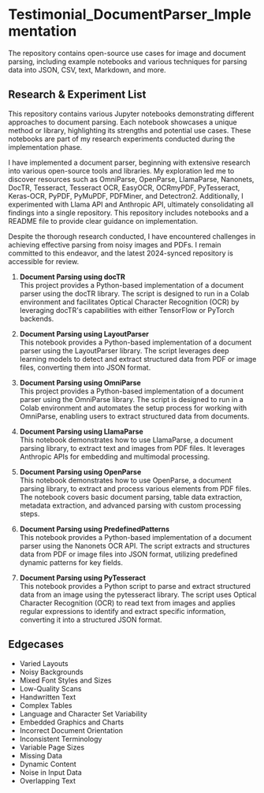 # Testimonial_DocumentParser_Implementation
The repository contains open-source use cases for image and document parsing, including example notebooks and various techniques for parsing data into JSON, CSV, text, Markdown, and more.


## Research & Experiment List

This repository contains various Jupyter notebooks demonstrating different approaches to document parsing. Each notebook showcases a unique method or library, highlighting its strengths and potential use cases. These notebooks are part of my research experiments conducted during the implementation phase.

I have implemented a document parser, beginning with extensive research into various open-source tools and libraries. My exploration led me to discover resources such as OmniParse, OpenParse, LlamaParse, Nanonets, DocTR, Tesseract, Tesseract OCR, EasyOCR, OCRmyPDF, PyTesseract, Keras-OCR, PyPDF, PyMuPDF, PDFMiner, and Detectron2. Additionally, I experimented with Llama API and Anthropic API, ultimately consolidating all findings into a single repository. This repository includes notebooks and a README file to provide clear guidance on implementation.

Despite the thorough research conducted, I have encountered challenges in achieving effective parsing from noisy images and PDFs. I remain committed to this endeavor, and the latest 2024-synced repository is accessible for review.

1. **Document Parsing using docTR**  
   This project provides a Python-based implementation of a document parser using the docTR library. The script is designed to run in a Colab environment and facilitates Optical Character Recognition (OCR) by leveraging docTR's capabilities with either TensorFlow or PyTorch backends.

2. **Document Parsing using LayoutParser**  
   This notebook provides a Python-based implementation of a document parser using the LayoutParser library. The script leverages deep learning models to detect and extract structured data from PDF or image files, converting them into JSON format.

3. **Document Parsing using OmniParse**  
   This project provides a Python-based implementation of a document parser using the OmniParse library. The script is designed to run in a Colab environment and automates the setup process for working with OmniParse, enabling users to extract structured data from documents.

4. **Document Parsing using LlamaParse**  
   This notebook demonstrates how to use LlamaParse, a document parsing library, to extract text and images from PDF files. It leverages Anthropic APIs for embedding and multimodal processing.

5. **Document Parsing using OpenParse**  
   This notebook demonstrates how to use OpenParse, a document parsing library, to extract and process various elements from PDF files. The notebook covers basic document parsing, table data extraction, metadata extraction, and advanced parsing with custom processing steps.

6. **Document Parsing using PredefinedPatterns**  
   This notebook provides a Python-based implementation of a document parser using the Nanonets OCR API. The script extracts and structures data from PDF or image files into JSON format, utilizing predefined dynamic patterns for key fields.

7. **Document Parsing using PyTesseract**  
   This notebook provides a Python script to parse and extract structured data from an image using the pytesseract library. The script uses Optical Character Recognition (OCR) to read text from images and applies regular expressions to identify and extract specific information, converting it into a structured JSON format.

## Edgecases 
- Varied Layouts
- Noisy Backgrounds
- Mixed Font Styles and Sizes
- Low-Quality Scans
- Handwritten Text
- Complex Tables
- Language and Character Set Variability
- Embedded Graphics and Charts
- Incorrect Document Orientation
- Inconsistent Terminology
- Variable Page Sizes
- Missing Data
- Dynamic Content
- Noise in Input Data
- Overlapping Text

